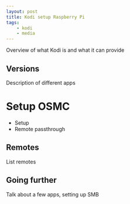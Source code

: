 ```yaml
---
layout: post
title: Kodi setup Raspberry Pi
tags:
	- kodi
	- media
---
```


Overview of what Kodi is and what it can provide

## Versions

Description of different apps

# Setup OSMC

- Setup 
- Remote passthrough

## Remotes

List remotes

## Going further

Talk about a few apps, setting up SMB

[0]: https://kodi.tv/
[1]: https://osmc.tv/
[2]: http://openelec.tv/
[3]: https://libreelec.tv/